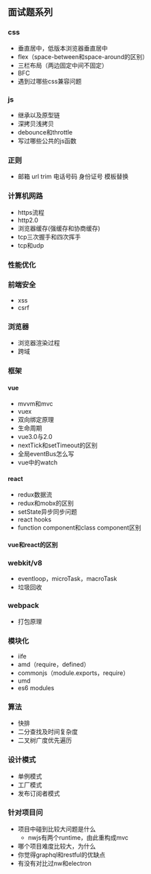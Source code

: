 ## 面试题系列
### css
* 垂直居中，低版本浏览器垂直居中
* flex（space-between和space-around的区别）
* 三栏布局（两边固定中间不固定）
* BFC
* 遇到过哪些css兼容问题
### js
* 继承以及原型链
* 深拷贝浅拷贝
* debounce和throttle
* 写过哪些公共的js函数
### 正则
* 邮箱 url trim 电话号码 身份证号 模板替换
### 计算机网路
* https流程
* http2.0
* 浏览器缓存(强缓存和协商缓存)
* tcp三次握手和四次挥手
* tcp和udp
### 性能优化
### 前端安全
* xss
* csrf
### 浏览器
* 浏览器渲染过程
* 跨域
### 框架
#### vue
* mvvm和mvc
* vuex
* 双向绑定原理
* 生命周期
* vue3.0与2.0
* nextTick和setTimeout的区别
* 全局eventBus怎么写
* vue中的watch
#### react
* redux数据流
* redux和mobx的区别
* setState异步同步问题
* react hooks
* function component和class component区别
#### vue和react的区别
### webkit/v8
* eventloop，microTask，macroTask
* 垃圾回收
### webpack
* 打包原理
### 模块化
* iife
* amd（require，defined）
* commonjs（module.exports，require）
* umd
* es6 modules
### 算法
* 快排
* 二分查找及时间复杂度
* 二叉树广度优先遍历
### 设计模式
* 单例模式
* 工厂模式
* 发布订阅者模式
### 针对项目问
* 项目中碰到比较大问题是什么
  * nwjs有两个runtime，由此重构成mvc
* 哪个项目难度比较大，为什么
* 你觉得graphql和restful的优缺点
* 有没有对比过nw和electron
